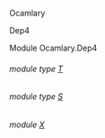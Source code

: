 Ocamlary

Dep4

Module Ocamlary.Dep4

<a id="module-type-T"></a>

###### module type [T](Ocamlary.Dep4.module-type-T.md)

<a id="module-type-S"></a>

###### module type [S](Ocamlary.Dep4.module-type-S.md)

<a id="module-X"></a>

###### module [X](Ocamlary.Dep4.X.md)